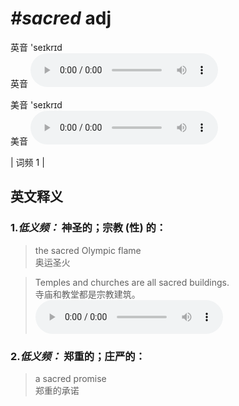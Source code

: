 # ***\#sacred*** adj
英音 'seɪkrɪd  
英音
<audio src="./media/sacred-B.aac" controls="controls"></audio>

美音 'seɪkrɪd  
美音
<audio src="./media/sacred.aac" controls="controls"></audio>



| 词频 1 |  

英文释义
---
### 1.*低义频：* **神圣的；宗教 (性) 的：**  

 > the sacred Olympic flame   
 > 奥运圣火    

 > Temples and churches are all sacred buildings.   
 > 寺庙和教堂都是宗教建筑。    
<audio src="./media/sacred-1.aac" controls="controls"></audio>

### 2.*低义频：* **郑重的；庄严的：**  

 > a sacred promise   
 > 郑重的承诺    


